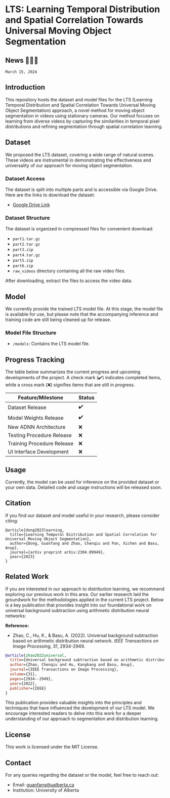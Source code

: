 # LTS: Learning Temporal Distribution and Spatial Correlation Towards Universal Moving Object Segmentation

## News 🎺🎺🎺
``March 15, 2024``

## Introduction
This repository hosts the dataset and model files for the LTS (Learning Temporal Distribution and Spatial Correlation Towards Universal Moving Object Segmentation) approach, a novel method for moving object segmentation in videos using stationary cameras. Our method focuses on learning from diverse videos by capturing the similarities in temporal pixel distributions and refining segmentation through spatial correlation learning.

## Dataset
We proposed the LTS dataset, covering a wide range of natural scenes. These videos are instrumental in demonstrating the effectiveness and universality of our approach for moving object segmentation.

### Dataset Access
The dataset is split into multiple parts and is accessible via Google Drive. Here are the links to download the dataset:
- [Google Drive Link](https://drive.google.com/drive/folders/1M3YsXmIBhsonYSMySTgI016kSXKwoV1j?usp=drive_link)

### Dataset Structure
The dataset is organized in compressed files for convenient download:
- `part1.tar.gz`
- `part2.tar.gz`
- `part3.zip`
- `part4.tar.gz`
- `part5.zip`
- `part6.zip`
- `raw_videos` directory containing all the raw video files.

After downloading, extract the files to access the video data.

## Model
We currently provide the trained LTS model file. At this stage, the model file is available for use, but please note that the accompanying inference and training code are still being cleaned up for release.

### Model File Structure
- `/models`: Contains the LTS model file.

## Progress Tracking

The table below summarizes the current progress and upcoming developments of the project. A check mark (✔️) indicates completed items, while a cross mark (❌) signifies items that are still in progress.

| Feature/Milestone         | Status |
|---------------------------|--------|
| Dataset Release           | ✔️     |
| Model Weights Release     | ✔️     |
| New ADNN Architecture     | ❌     |
| Testing Procedure Release | ❌     |
| Training Procedure Release| ❌     |
| UI Interface Development  | ❌     |

## Usage
Currently, the model can be used for inference on the provided dataset or your own data. Detailed code and usage instructions will be released soon.

## Citation
If you find our dataset and model useful in your research, please consider citing:
```
@article{dong2023learning,
  title={Learning Temporal Distribution and Spatial Correlation for Universal Moving Object Segmentation},
  author={Dong, Guanfang and Zhao, Chenqiu and Pan, Xichen and Basu, Anup},
  journal={arXiv preprint arXiv:2304.09949},
  year={2023}
}
```

## Related Work

If you are interested in our approach to distribution learning, we recommend exploring our previous work in this area. Our earlier research laid the groundwork for the methodologies applied in the current LTS project. Below is a key publication that provides insight into our foundational work on universal background subtraction using arithmetic distribution neural networks:

**Reference:**
- Zhao, C., Hu, K., & Basu, A. (2022). Universal background subtraction based on arithmetic distribution neural network. *IEEE Transactions on Image Processing*, 31, 2934-2949.

```bibtex
@article{zhao2022universal,
  title={Universal background subtraction based on arithmetic distribution neural network},
  author={Zhao, Chenqiu and Hu, Kangkang and Basu, Anup},
  journal={IEEE Transactions on Image Processing},
  volume={31},
  pages={2934--2949},
  year={2022},
  publisher={IEEE}
}
```

This publication provides valuable insights into the principles and techniques that have influenced the development of our LTS model. We encourage interested readers to delve into this work for a deeper understanding of our approach to segmentation and distribution learning.


## License
This work is licensed under the MIT License.

## Contact
For any queries regarding the dataset or the model, feel free to reach out:
- Email: guanfang@ualberta.ca
- Institution: University of Alberta
